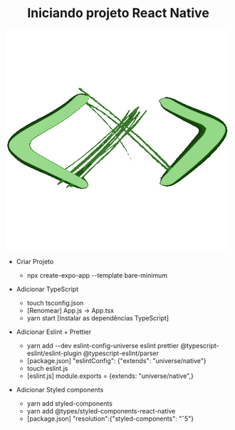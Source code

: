 <h1 align="center"> Iniciando projeto React Native </h1>
<img src='./src/assets/img/devtocruz.png'  style="display: block; margin: auto width: 50%;"/>

- Criar Projeto

  - npx create-expo-app --template bare-minimum

- Adicionar TypeScript

  - touch tsconfig.json
  - [Renomear] App.js -> App.tsx
  - yarn start
    [Instalar as dependências TypeScript]

- Adicionar Eslint + Prettier

  - yarn add --dev eslint-config-universe eslint prettier @typescript-eslint/eslint-plugin @typescript-eslint/parser
  - [package.json] "eslintConfig": {"extends": "universe/native"}
  - touch eslint.js
  - [eslint.js] module.exports = {extends: "universe/native",}

- Adicionar Styled components

  - yarn add styled-components
  - yarn add @types/styled-components-react-native
  - [package.json] "resolution":{"styled-components": "ˆ5"}
